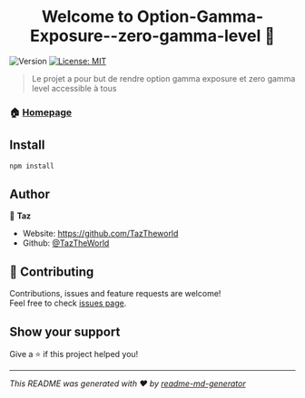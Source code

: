 <h1 align="center">Welcome to Option-Gamma-Exposure--zero-gamma-level 👋</h1>
<p>
  <img alt="Version" src="https://img.shields.io/badge/version-1.0-blue.svg?cacheSeconds=2592000" />
  <a href="#" target="_blank">
    <img alt="License: MIT" src="https://img.shields.io/badge/License-MIT-yellow.svg" />
  </a>
</p>

> Le projet a pour but de rendre option gamma exposure et zero gamma level accessible à tous 

### 🏠 [Homepage](https://github.com/TazTheworld/Option-Gamma-Exposure--zero-gamma-level)

## Install

```sh
npm install
```

## Author

👤 **Taz**

* Website: https://github.com/TazTheworld
* Github: [@TazTheWorld](https://github.com/TazTheWorld)

## 🤝 Contributing

Contributions, issues and feature requests are welcome!<br />Feel free to check [issues page](https://github.com/TazTheworld/Option-Gamma-Exposure--zero-gamma-level/issues). 

## Show your support

Give a ⭐️ if this project helped you!

***
_This README was generated with ❤️ by [readme-md-generator](https://github.com/kefranabg/readme-md-generator)_